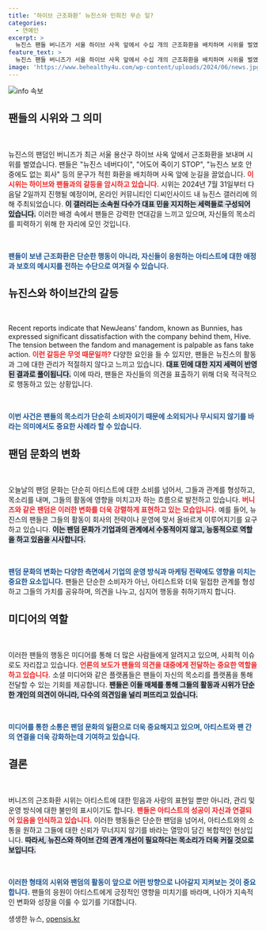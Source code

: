 ```yaml
---
title: ‘하이브 근조화환’ 뉴진스와 민희진 무슨 일?
categories:
  - 연예인
excerpt: >
  뉴진스 팬들 버니즈가 서울 하이브 사옥 앞에서 수십 개의 근조화환을 배치하며 시위를 벌였습니다. 뉴진스 네버다이 등의 문구로 팬들의 응원을 전하고, 소속사와의 갈등을 알리는 이 대규모 이벤트는 화제를 모으고 있습니다.
feature_text: >
  뉴진스 팬들 버니즈가 서울 하이브 사옥 앞에서 수십 개의 근조화환을 배치하며 시위를 벌였습니다. 뉴진스 네버다이 등의 문구로 팬들의 응원을 전하고, 소속사와의 갈등을 알리는 이 대규모 이벤트는 화제를 모으고 있습니다.
image: 'https://www.behealthy4u.com/wp-content/uploads/2024/06/news.jpg'
---
```


<p><img src="https://www.behealthy4u.com/wp-content/uploads/2024/06/news.jpg" alt="info 속보" /></p>

<h2 data-ke-size="size26">팬들의 시위와 그 의미</h2>

<p data-ke-size="size16">&nbsp;</p>

<p>뉴진스의 팬덤인 버니즈가 최근 서울 용산구 하이브 사옥 앞에서 근조화환을 보내며 시위를 벌였습니다. 팬들은 "뉴진스 네버다이", "어도어 죽이기 STOP", "뉴진스 보호 안중에도 없는 회사" 등의 문구가 적힌 화환을 배치하며 사옥 앞에 눈길을 끌었습니다. <b><span style="color: #ee2323;">이 시위는 하이브와 팬들과의 갈등을 암시하고 있습니다.</span></b> 시위는 2024년 7월 31일부터 다음달 2일까지 진행될 예정이며, 온라인 커뮤니티인 디씨인사이드 내 뉴진스 갤러리에 의해 주최되었습니다. <b><span style="background-color: #21538527;">이 갤러리는 소속원 다수가 대표 민을 지지하는 세력들로 구성되어 있습니다.</span></b> 이러한 배경 속에서 팬들은 강력한 연대감을 느끼고 있으며, 자신들의 목소리를 피력하기 위해 한 자리에 모인 것입니다.</p>

<p data-ke-size="size16">&nbsp;</p>

<p><b><span style="color: #1a5490;">팬들이 보낸 근조화환은 단순한 행동이 아니라, 자신들이 응원하는 아티스트에 대한 애정과 보호의 메시지를 전하는 수단으로 여겨질 수 있습니다.</span></b> </p>

<h2 data-ke-size="size26">뉴진스와 하이브간의 갈등</h2>

<p data-ke-size="size16">&nbsp;</p>

<p>Recent reports indicate that NewJeans' fandom, known as Bunnies, has expressed significant dissatisfaction with the company behind them, Hive. The tension between the fandom and management is palpable as fans take action. <b><span style="color: #ee2323;">이런 갈등은 무엇 때문일까?</span></b> 다양한 요인을 들 수 있지만, 팬들은 뉴진스의 활동과 그에 대한 관리가 적절하지 않다고 느끼고 있습니다. <b><span style="background-color: #21538527;">대표 민에 대한 지지 세력이 반영된 결과로 풀이됩니다.</span></b> 이에 따라, 팬들은 자신들의 의견을 표출하기 위해 더욱 적극적으로 행동하고 있는 상황입니다.</p>

<p data-ke-size="size16">&nbsp;</p>

<p><b><span style="color: #1a5490;">이번 사건은 팬들의 목소리가 단순히 소비자이기 때문에 소외되거나 무시되지 않기를 바라는 의미에서도 중요한 사례라 할 수 있습니다.</span></b></p>

<h2 data-ke-size="size26">팬덤 문화의 변화</h2>

<p data-ke-size="size16">&nbsp;</p>

<p>오늘날의 팬덤 문화는 단순히 아티스트에 대한 소비를 넘어서, 그들과 관계를 형성하고, 목소리를 내며, 그들의 활동에 영향을 미치고자 하는 흐름으로 발전하고 있습니다. <b><span style="color: #ee2323;">버니즈와 같은 팬덤은 이러한 변화를 더욱 강렬하게 표현하고 있는 모습입니다.</span></b> 예를 들어, 뉴진스의 팬들은 그들의 활동이 회사의 전략이나 운영에 맞서 올바르게 이루어지기를 요구하고 있습니다. <b><span style="background-color: #21538527;">이는 팬덤 문화가 기업과의 관계에서 수동적이지 않고, 능동적으로 역할을 하고 있음을 시사합니다.</span></b> </p>

<p data-ke-size="size16">&nbsp;</p>

<p><b><span style="color: #1a5490;">팬덤 문화의 변화는 다양한 측면에서 기업의 운영 방식과 마케팅 전략에도 영향을 미치는 중요한 요소입니다.</span></b> 팬들은 단순한 소비자가 아닌, 아티스트와 더욱 밀접한 관계를 형성하고 그들의 가치를 공유하며, 의견을 나누고, 심지어 행동을 취하기까지 합니다.</p>

<h2 data-ke-size="size26">미디어의 역할</h2>

<p data-ke-size="size16">&nbsp;</p>

<p>이러한 팬들의 행동은 미디어를 통해 더 많은 사람들에게 알려지고 있으며, 사회적 이슈로도 자리잡고 있습니다. <b><span style="color: #ee2323;">언론의 보도가 팬들의 의견을 대중에게 전달하는 중요한 역할을 하고 있습니다.</span></b> 소셜 미디어와 같은 플랫폼들은 팬들이 자신의 목소리를 플랫폼을 통해 전달할 수 있는 기회를 제공합니다. <b><span style="background-color: #21538527;">팬들은 이들 매체를 통해 그들의 활동과 시위가 단순한 개인의 의견이 아니라, 다수의 의견임을 널리 퍼뜨리고 있습니다.</span></b></p>

<p data-ke-size="size16">&nbsp;</p>

<p><b><span style="color: #1a5490;">미디어를 통한 소통은 팬덤 문화의 일환으로 더욱 중요해지고 있으며, 아티스트와 팬 간의 연결을 더욱 강화하는데 기여하고 있습니다.</span></b></p>

<h2 data-ke-size="size26">결론</h2>

<p data-ke-size="size16">&nbsp;</p>

<p>버니즈의 근조화환 시위는 아티스트에 대한 믿음과 사랑의 표현일 뿐만 아니라, 관리 및 운영 방식에 대한 불만의 표시이기도 합니다. <b><span style="color: #ee2323;">팬들은 아티스트의 성공이 자신과 연결되어 있음을 인식하고 있습니다.</span></b> 이러한 행동들은 단순한 팬덤을 넘어서, 아티스트와의 소통을 원하고 그들에 대한 신뢰가 무너지지 않기를 바라는 열망이 담긴 복합적인 현상입니다. <b><span style="background-color: #21538527;">따라서, 뉴진스와 하이브 간의 관계 개선이 필요하다는 목소리가 더욱 커질 것으로 보입니다.</span></b> </p>

<p data-ke-size="size16">&nbsp;</p>

<p><b><span style="color: #1a5490;">이러한 형태의 시위와 팬덤의 활동이 앞으로 어떤 방향으로 나아갈지 지켜보는 것이 중요합니다.</span></b> 팬들의 응원이 아티스트에게 긍정적인 영향을 미치기를 바라며, 나아가 지속적인 변화와 성장을 이룰 수 있기를 기대합니다.</p>
생생한 뉴스, <a href="https://opensis.kr" rel="dofollow">opensis.kr</a>



